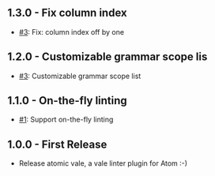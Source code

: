 ## 1.3.0 - Fix column index
* [#3](https://github.com/TimKam/atomic-vale/issues/4): Fix: column index off by one
## 1.2.0 - Customizable grammar scope lis
* [#3](https://github.com/TimKam/atomic-vale/issues/3): Customizable grammar scope list
## 1.1.0 - On-the-fly linting
* [#1](https://github.com/TimKam/atomic-vale/issues/1): Support on-the-fly linting
## 1.0.0 - First Release
* Release atomic vale, a vale linter plugin for Atom :-)
